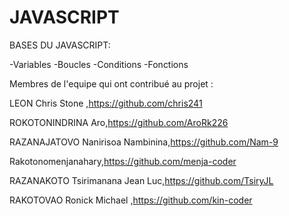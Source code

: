 # JAVASCRIPT

BASES DU JAVASCRIPT:

 -Variables
 -Boucles
 -Conditions
 -Fonctions
 
Membres de l'equipe qui ont contribué au projet :

LEON Chris Stone ,https://github.com/chris241

ROKOTONINDRINA Aro,https://github.com/AroRk226

RAZANAJATOVO Nanirisoa Nambinina,https://github.com/Nam-9

Rakotonomenjanahary,https://github.com/menja-coder

RAZANAKOTO Tsirimanana Jean Luc,https://github.com/TsiryJL

RAKOTOVAO Ronick Michael ,https://github.com/kin-coder

